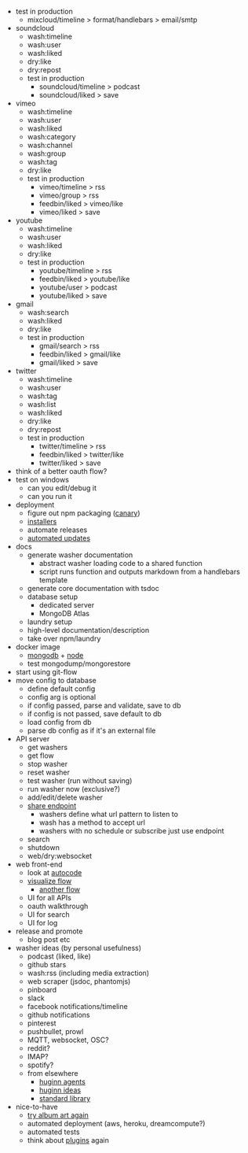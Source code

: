 - test in production
  - mixcloud/timeline > format/handlebars > email/smtp
- soundcloud
  - wash:timeline
  - wash:user
  - wash:liked
  - dry:like
  - dry:repost
  - test in production
    - soundcloud/timeline > podcast
    - soundcloud/liked > save
- vimeo
  - wash:timeline
  - wash:user
  - wash:liked
  - wash:category
  - wash:channel
  - wash:group
  - wash:tag
  - dry:like
  - test in production
    - vimeo/timeline > rss
    - vimeo/group > rss
    - feedbin/liked > vimeo/like
    - vimeo/liked > save
- youtube
  - wash:timeline
  - wash:user
  - wash:liked
  - dry:like
  - test in production
    - youtube/timeline > rss
    - feedbin/liked > youtube/like
    - youtube/user > podcast
    - youtube/liked > save
- gmail
  - wash:search
  - wash:liked
  - dry:like
  - test in production
    - gmail/search > rss
    - feedbin/liked > gmail/like
    - gmail/liked > save
- twitter
  - wash:timeline
  - wash:user
  - wash:tag
  - wash:list
  - wash:liked
  - dry:like
  - dry:repost
  - test in production
    - twitter/timeline > rss
    - feedbin/liked > twitter/like
    - twitter/liked > save
- think of a better oauth flow?
- test on windows
  - can you edit/debug it
  - can you run it
- deployment
  - figure out npm packaging ([canary](https://docs.npmjs.com/cli/dist-tag))
  - [installers](https://oclif.io/docs/releasing)
  - automate releases
  - [automated updates](https://oclif.io/docs/releasing)
- docs
  - generate washer documentation
    - abstract washer loading code to a shared function
    - script runs function and outputs markdown from a handlebars template
  - generate core documentation with tsdoc
  - database setup
    - dedicated server
    - MongoDB Atlas
  - laundry setup
  - high-level documentation/description
  - take over npm/laundry
- docker image
  - [mongodb](https://hub.docker.com/_/mongo/) + [node](https://hub.docker.com/_/node)
  - test mongodump/mongorestore
- start using git-flow
- move config to database
  - define default config
  - config arg is optional
  - if config passed, parse and validate, save to db
  - if config is not passed, save default to db
  - load config from db
  - parse db config as if it's an external file
- API server
  - get washers
  - get flow
  - stop washer
  - reset washer
  - test washer (run without saving)
  - run washer now (exclusive?)
  - add/edit/delete washer
  - [share endpoint](https://feedbin.com/help/sharing-read-it-later-services/)
    - washers define what url pattern to listen to
    - wash has a method to accept url
    - washers with no schedule or subscribe just use endpoint
  - search
  - shutdown
  - web/dry:websocket
- web front-end
  - look at [autocode](https://autocode.stdlib.com)
  - [visualize flow](https://observablehq.com/@nitaku/tangled-tree-visualization-ii)
    - [another flow](https://pudding.cool/2020/03/census-history/)
  - UI for all APIs
  - oauth walkthrough
  - UI for search
  - UI for log
- release and promote
  - blog post etc
- washer ideas (by personal usefulness)
  - podcast (liked, like)
  - github stars
  - wash:rss (including media extraction)
  - web scraper (jsdoc, phantomjs)
  - pinboard
  - slack
  - facebook notifications/timeline
  - github notifications
  - pinterest
  - pushbullet, prowl
  - MQTT, websocket, OSC?
  - reddit?
  - IMAP?
  - spotify?
  - from elsewhere
    - [huginn agents](https://github.com/huginn/huginn/wiki/Agent-Types-&-Descriptions)
    - [huginn ideas](https://github.com/huginn/huginn/issues/353)
    - [standard library](https://stdlib.com/search/)
- nice-to-have
  - [try album art again](https://stackoverflow.com/questions/18710992/how-to-add-album-art-with-ffmpeg)
  - automated deployment (aws, heroku, dreamcompute?)
  - automated tests
  - think about [plugins](https://lerna.js.org) again
